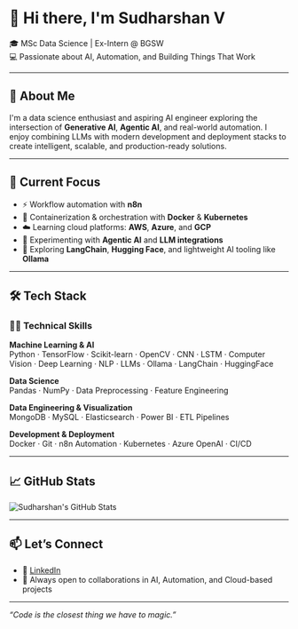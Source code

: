 # 👋 Hi there, I'm Sudharshan V

🎓 MSc Data Science | Ex-Intern @ BGSW  
💻 Passionate about AI, Automation, and Building Things That Work

---

## 🚀 About Me

I'm a data science enthusiast and aspiring AI engineer exploring the intersection of **Generative AI**, **Agentic AI**, and real-world automation. I enjoy combining LLMs with modern development and deployment stacks to create intelligent, scalable, and production-ready solutions.

---

## 🧠 Current Focus

- ⚡ Workflow automation with **n8n**  
- 🐳 Containerization & orchestration with **Docker** & **Kubernetes**  
- ☁️ Learning cloud platforms: **AWS**, **Azure**, and **GCP**  
- 🤖 Experimenting with **Agentic AI** and **LLM integrations**  
- 💬 Exploring **LangChain**, **Hugging Face**, and lightweight AI tooling like **Ollama**

---

## 🛠️ Tech Stack

### 👨‍💻 Technical Skills

**Machine Learning & AI**  
Python · TensorFlow · Scikit-learn · OpenCV · CNN · LSTM · Computer Vision · Deep Learning · NLP · LLMs · Ollama · LangChain · HuggingFace  

**Data Science**  
Pandas · NumPy · Data Preprocessing · Feature Engineering  

**Data Engineering & Visualization**  
MongoDB · MySQL · Elasticsearch · Power BI · ETL Pipelines  

**Development & Deployment**  
Docker · Git · n8n Automation · Kubernetes · Azure OpenAI · CI/CD  

---

## 📈 GitHub Stats

![Sudharshan's GitHub Stats](https://github-readme-stats.vercel.app/api?username=Sudharshan-V&show_icons=true&theme=radical)

---

## 📫 Let’s Connect

- 🔗 [LinkedIn](https://www.linkedin.com/in/sudharshan-v/)
- 🧠 Always open to collaborations in AI, Automation, and Cloud-based projects

---

_“Code is the closest thing we have to magic.”_
